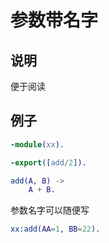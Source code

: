 # 参数带名字

## 说明

便于阅读

## 例子

```erlang
-module(xx).

-export([add/2]).

add(A, B) ->
    A + B.
```

参数名字可以随便写

```erlang
xx:add(AA=1, BB=22).
```
